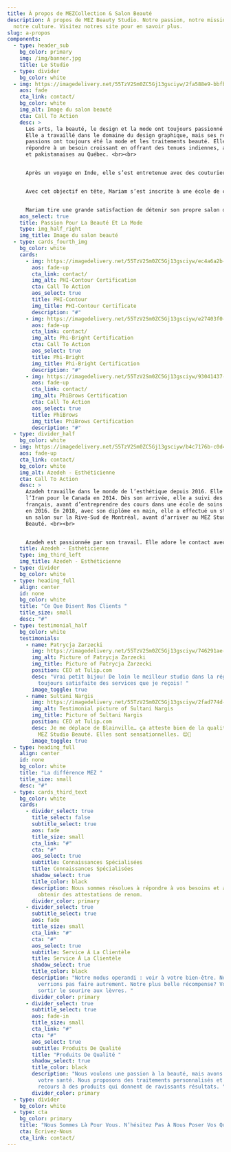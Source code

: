 ```yaml
---
title: À propos de MEZCollection & Salon Beauté
description: À propos de MEZ Beauty Studio. Notre passion, notre mission et
  notre culture. Visitez notres site pour en savoir plus.
slug: a-propos
components:
  - type: header_sub
    bg_color: primary
    img: /img/banner.jpg
    title: Le Studio
  - type: divider
    bg_color: white
  - img: https://imagedelivery.net/55TzV2Sm0ZC5Gj13gsciyw/2fa588e9-bbfb-47e5-e3b2-d19507114a00/800x1000
    aos: fade
    cta_link: contact/
    bg_color: white
    img_alt: Image du salon beauté
    cta: Call To Action
    desc: >
      Les arts, la beauté, le design et la mode ont toujours passionné Mariam.
      Elle a travaillé dans le domaine du design graphique, mais ses réelles
      passions ont toujours été la mode et les traitements beauté. Elle a voulu
      répondre à un besoin croissant en offrant des tenues indiennes, afghanes
      et pakistanaises au Québec. <br><br>


      Après un voyage en Inde, elle s’est entretenue avec des couturiers réputés en vue de concrétiser son rêve d’importer de splendides vêtements traditionnels de l’Inde. En janvier 2017, elle a ouvert sa propre boutique MEZ Collections, qu’elle voulait tout de même complémenter de vêtements traditionnels de l’Afghanistan. Rapidement, sa boutique a gagné en notoriété et s’est taillé une place dans le cœur de clients partout dans le monde. Depuis, son rêve n’a fait que grandir et elle s’est convaincue qu’une boutique ne saurait être complète sans un salon de beauté multiservice. <br><br>


      Avec cet objectif en tête, Mariam s’est inscrite à une école de coiffure et a travaillé à l’obtention de diverses attestations en micropigmentation en maquillage permanent et semi-permanente, en pose d’extensions de cils, en soins des ongles et en microaiguillage (aussi appelé microneedling, thérapie d’induction de collagène ou resserrement cutané avec microaiguillage) auprès de différents instituts beauté réputés comme PhiAcademy. Enfin, elle a ouvert MEZ Studio Beauté en avril 2018 — un salon multiservice où les artistes beauté sont dûment qualifiés. <br><br>


      Mariam tire une grande satisfaction de détenir son propre salon de beauté et sa propre boutique de mode. Le nom de son commerce s’inspire d’ailleurs du prénom de ses trois magnifiques filles — Mariha, Elaha et Zahra. Elle adore son travail et c’est pour elle une grande source de joie de voir ses clientes repartir avec le sourire. Elle fait fond sur son multilinguisme pour offrir ses services en français, en anglais et en dari. <br><br>
    aos_select: true
    title: Passion Pour La Beauté Et La Mode
    type: img_half_right
    img_title: Image du salon beauté
  - type: cards_fourth_img
    bg_color: white
    cards:
      - img: https://imagedelivery.net/55TzV2Sm0ZC5Gj13gsciyw/ec4a6a2b-ddb2-423d-3598-f67d268e9900/600x400
        aos: fade-up
        cta_link: contact/
        img_alt: PHI-Contour Certification
        cta: Call To Action
        aos_select: true
        title: PHI-Contour
        img_title: PHI-Contour Certificate
        description: "#"
      - img: https://imagedelivery.net/55TzV2Sm0ZC5Gj13gsciyw/e27403f0-2191-45f6-8b60-2a1d10367d00/600x400
        aos: fade-up
        cta_link: contact/
        img_alt: Phi-Bright Certification
        cta: Call To Action
        aos_select: true
        title: Phi-Bright
        img_title: Phi-Bright Certification
        description: "#"
      - img: https://imagedelivery.net/55TzV2Sm0ZC5Gj13gsciyw/93041437-26d1-4ab5-47c8-594ff59b4000/600x400
        aos: fade-up
        cta_link: contact/
        img_alt: PhiBrows Certification
        cta: Call To Action
        aos_select: true
        title: PhiBrows
        img_title: PhiBrows Certification
        description: "#"
  - type: divider_half
    bg_color: white
  - img: https://imagedelivery.net/55TzV2Sm0ZC5Gj13gsciyw/b4c7176b-c0d4-475d-33ed-a1d5d4c1c300/600x400
    aos: fade-up
    cta_link: contact/
    bg_color: white
    img_alt: Azedeh - Esthéticienne
    cta: Call To Action
    desc: >
      Azadeh travaille dans le monde de l’esthétique depuis 2016. Elle a quitté
      l’Iran pour le Canada en 2014. Dès son arrivée, elle a suivi des cours de
      français, avant d’entreprendre des cours dans une école de soins de beauté
      en 2016. En 2018, avec son diplôme en main, elle a effectué un stage dans
      un salon sur la Rive-Sud de Montréal, avant d’arriver au MEZ Studio
      Beauté. <br><br>


      Azadeh est passionnée par son travail. Elle adore le contact avec ses clientes et aime leur donner des conseils pratiques pour les aider à obtenir une peau d’apparence saine et radieuse. Elle est reconnue pour ses doigts de fée, qui lui sont d’excellents outils lorsqu’elle offre des soins au visage. Elle est titulaire de diverses attestations en rehaussement des cils, en pose d’extensions de cils, en microaiguillage (aussi appelé microneedling, thérapie d’induction de collagène ou resserrement cutané avec microaiguillage), en épilation au laser et en électrolyse. 
    title: Azedeh - Esthéticienne
    type: img_third_left
    img_title: Azedeh - Esthéticienne
  - type: divider
    bg_color: white
  - type: heading_full
    align: center
    id: none
    bg_color: white
    title: "Ce Que Disent Nos Clients "
    title_size: small
    desc: "#"
  - type: testimonial_half
    bg_color: white
    testimonials:
      - name: Patrycja Zarzecki
        img: https://imagedelivery.net/55TzV2Sm0ZC5Gj13gsciyw/746291ae-2d5f-4fdb-86b8-4a74a3774f00/TestimonialBubble
        img_alt: Picture of Patrycja Zarzecki
        img_title: Picture of Patrycja Zarzecki
        position: CEO at Tulip.com
        desc: "Vrai petit bijou! De loin le meilleur studio dans la région. Je suis
          toujours satisfaite des services que je reçois! "
        image_toggle: true
      - name: Sultani Nargis
        img: https://imagedelivery.net/55TzV2Sm0ZC5Gj13gsciyw/2fad774d-7151-48f3-cf1a-bdbf75dc5500/TestimonialBubble
        img_alt: Testimonial picture of Sultani Nargis
        img_title: Picture of Sultani Nargis
        position: CEO at Tulip.com
        desc: Je me déplace de Blainville… ça atteste bien de la qualité des services du
          MEZ Studio Beauté. Elles sont sensationnelles. 😊🙂
        image_toggle: true
  - type: heading_full
    align: center
    id: none
    bg_color: white
    title: "La différence MEZ "
    title_size: small
    desc: "#"
  - type: cards_third_text
    bg_color: white
    cards:
      - divider_select: true
        title_select: false
        subtitle_select: true
        aos: fade
        title_size: small
        cta_link: "#"
        cta: "#"
        aos_select: true
        subtitle: Connaissances Spécialisées
        title: Connaissances Spécialisées
        shadow_select: true
        title_color: black
        description: Nous sommes résolues à répondre à vos besoins et avons cherché à
          obtenir des attestations de renom.
        divider_color: primary
      - divider_select: true
        subtitle_select: true
        aos: fade
        title_size: small
        cta_link: "#"
        cta: "#"
        aos_select: true
        subtitle: Service À La Clientèle
        title: Service À La Clientèle
        shadow_select: true
        title_color: black
        description: "Notre modus operandi : voir à votre bien-être. Nous ne nous
          verrions pas faire autrement. Notre plus belle récompense? Vous voir
          sortir le sourire aux lèvres. "
        divider_color: primary
      - divider_select: true
        subtitle_select: true
        aos: fade-in
        title_size: small
        cta_link: "#"
        cta: "#"
        aos_select: true
        subtitle: Produits De Qualité
        title: "Produits De Qualité "
        shadow_select: true
        title_color: black
        description: "Nous voulons une passion à la beauté, mais avons aussi à cœur
          votre santé. Nous proposons des traitements personnalisés et avons
          recours à des produits qui donnent de ravissants résultats. "
        divider_color: primary
  - type: divider
    bg_color: white
  - type: cta
    bg_color: primary
    title: "Nous Sommes Là Pour Vous. N’hésitez Pas À Nous Poser Vos Questions.   "
    cta: Écrivez-Nous
    cta_link: contact/
---
```

